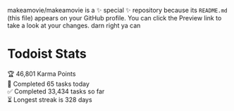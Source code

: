 makeamovie/makeamovie is a ✨ special ✨ repository because its `README.md` (this file) appears on your GitHub profile.
You can click the Preview link to take a look at your changes. darn right ya can

# Todoist Stats

<!-- TODO-IST:START -->
🏆  46,801 Karma Points           
🌸  Completed 65 tasks today           
✅  Completed 33,434 tasks so far           
⏳  Longest streak is 328 days
<!-- TODO-IST:END -->